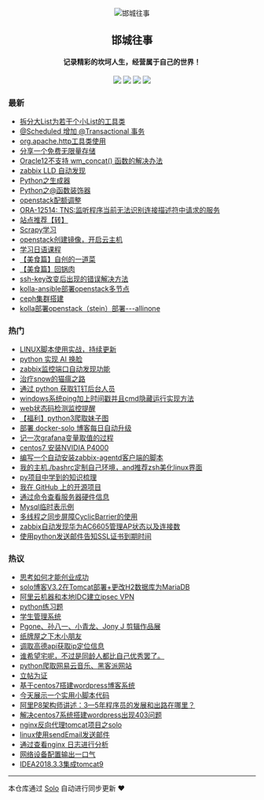 <p align="center"><img alt="邯城往事" src="https://img.hacpai.com/file/2019/11/guohui-e67e7b3b.png"></p><h2 align="center">
邯城往事
</h2>

<h4 align="center">记录精彩的坎坷人生，经营属于自己的世界！</h4>
<p align="center"><a title="邯城往事" target="_blank" href="https://github.com/cuijianzhe/solo-blog"><img src="https://img.shields.io/github/last-commit/cuijianzhe/solo-blog.svg?style=flat-square&color=FF9900"></a>
<a title="GitHub repo size in bytes" target="_blank" href="https://github.com/cuijianzhe/solo-blog"><img src="https://img.shields.io/github/repo-size/cuijianzhe/solo-blog.svg?style=flat-square"></a>
<a title="Solo Version" target="_blank" href="https://github.com/88250/solo/releases"><img src="https://img.shields.io/badge/solo-3.6.7-f1e05a.svg?style=flat-square&color=blueviolet"></a>
<a title="Hits" target="_blank" href="https://github.com/88250/hits"><img src="https://hits.b3log.org/cuijianzhe/solo-blog.svg"></a></p>

### 最新

* [拆分大List为若干个小List的工具类](https://www.cjzshilong.cn/articles/2019/12/02/1575250640223.html)
* [@Scheduled 增加 @Transactional 事务](https://www.cjzshilong.cn/articles/2019/11/30/1575099482173.html)
* [org.apache.http工具类使用](https://www.cjzshilong.cn/articles/2019/11/30/1575084956460.html)
* [分享一个免费无限量存储](https://www.cjzshilong.cn/articles/2019/11/28/1573885158540.html)
* [Oracle12不支持 wm_concat() 函数的解决办法](https://www.cjzshilong.cn/articles/2019/11/27/1574823350052.html)
* [zabbix LLD 自动发现](https://www.cjzshilong.cn/articles/2019/11/26/1555140148890.html)
* [Python之生成器](https://www.cjzshilong.cn/articles/2019/11/23/1574490126718.html)
* [Python之@函数装饰器](https://www.cjzshilong.cn/articles/2019/11/21/1574322166949.html)
* [openstack配额调整](https://www.cjzshilong.cn/articles/2019/11/15/1573804234510.html)
* [ORA-12514: TNS:监听程序当前无法识别连接描述符中请求的服务](https://www.cjzshilong.cn/articles/2019/11/15/1573791873098.html)
* [站点推荐【转】](https://www.cjzshilong.cn/articles/2019/11/13/1573637956893.html)
* [Scrapy学习](https://www.cjzshilong.cn/articles/2019/11/08/1573185139639.html)
* [openstack创建镜像，开启云主机](https://www.cjzshilong.cn/articles/2019/11/07/1573111362693.html)
* [学习日语课程](https://www.cjzshilong.cn/articles/2019/11/03/1572744813413.html)
* [【美食篇】自创的一道菜](https://www.cjzshilong.cn/articles/2019/11/02/1572697457928.html)
* [【美食篇】回锅肉](https://www.cjzshilong.cn/articles/2019/11/02/1572677111441.html)
* [ssh-key改变后出现的错误解决方法](https://www.cjzshilong.cn/articles/2019/11/02/1572658327824.html)
* [kolla-ansible部署openstack多节点](https://www.cjzshilong.cn/articles/2019/11/01/1572607586305.html)
* [ceph集群搭建](https://www.cjzshilong.cn/articles/2019/10/30/1572426357896.html)
* [kolla部署openstack（stein）部署---allinone](https://www.cjzshilong.cn/articles/2019/10/27/1572172031071.html)

### 热门

* [LINUX脚本使用实战，持续更新](https://www.cjzshilong.cn/articles/2019/03/16/1552705047941.html)
* [python 实现 AI 换脸](https://www.cjzshilong.cn/articles/2019/08/31/1567234676723.html)
* [zabbix监控端口自动发现功能](https://www.cjzshilong.cn/articles/2019/04/25/1556156913542.html)
* [治疗snow的猫瘟之路](https://www.cjzshilong.cn/articles/2019/05/16/1557975252062.html)
* [通过 python 获取钉钉后台人员](https://www.cjzshilong.cn/articles/2019/09/20/1568981823765.html)
* [windows系统ping加上时间戳并且cmd隐藏运行实现方法](https://www.cjzshilong.cn/articles/2019/05/15/1557907158513.html)
* [web状态码检测监控提醒](https://www.cjzshilong.cn/articles/2019/09/07/1567826678848.html)
* [【福利】python3爬取妹子图](https://www.cjzshilong.cn/articles/2019/08/20/1566301838555.html)
* [部署 docker-solo 博客每日自动升级](https://www.cjzshilong.cn/articles/2019/04/10/1554909820806.html)
* [记一次grafana变量取值的过程](https://www.cjzshilong.cn/articles/2019/04/16/1555410740995.html)
* [centos7 安装NVIDIA P4000](https://www.cjzshilong.cn/articles/2019/04/18/1555574565055.html)
* [编写一个自动安装zabbix-agentd客户端的脚本](https://www.cjzshilong.cn/articles/2019/04/07/1554637687016.html)
* [我的主机./bashrc定制自己环境，and推荐zsh美化linux界面](https://www.cjzshilong.cn/articles/2019/05/08/1557298336838.html)
* [py项目中学到的知识梳理](https://www.cjzshilong.cn/articles/2019/06/14/1560505233857.html)
* [我在 GitHub 上的开源项目](https://www.cjzshilong.cn/my-github-repos)
* [通过命令查看服务器硬件信息](https://www.cjzshilong.cn/articles/2019/04/23/1556013126298.html)
* [Mysql临时表示例](https://www.cjzshilong.cn/articles/2019/04/27/1556346607629.html)
* [多线程之同步屏障CyclicBarrier的使用](https://www.cjzshilong.cn/articles/2019/04/10/1554887221480.html)
* [zabbix自动发现华为AC6605管理AP状态以及连接数](https://www.cjzshilong.cn/articles/2019/08/05/1564987766272.html)
* [使用python发送邮件告知SSL证书到期时间](https://www.cjzshilong.cn/articles/2019/03/16/1552707556605.html)

### 热议

* [思考如何才能创业成功](https://www.cjzshilong.cn/articles/2019/06/21/1561087069892.html)
* [solo博客V3.2在Tomcat部署+更改H2数据库为MariaDB](https://www.cjzshilong.cn/articles/2019/03/05/1551783677422.html)
* [阿里云机器和本地IDC建立ipsec VPN](https://www.cjzshilong.cn/articles/2019/03/16/1552720730829.html)
* [python练习题](https://www.cjzshilong.cn/articles/2019/06/05/1559716535382.html)
* [学生管理系统](https://www.cjzshilong.cn/articles/2019/08/02/1564728341878.html)
* [Pgone、孙八一、小青龙、Jony J 剪辑作品展](https://www.cjzshilong.cn/articles/2019/03/05/1551798496474.html)
* [纸牌屋之下木小朋友](https://www.cjzshilong.cn/articles/2019/03/06/1551875166137.html)
* [调取高德api获取ip定位信息](https://www.cjzshilong.cn/articles/2019/03/08/1552013816021.html)
* [谁希望宅呢，不过是同龄人都比自己优秀罢了。](https://www.cjzshilong.cn/articles/2019/03/09/1552066775891.html)
* [python爬取网易云音乐、黑客派网站](https://www.cjzshilong.cn/articles/2019/07/18/1563449508471.html)
* [立帖为证](https://www.cjzshilong.cn/articles/2019/08/16/1565946389609.html)
* [基于centos7搭建wordpress博客系统](https://www.cjzshilong.cn/articles/2019/03/05/1551795070444.html)
* [今天展示一个实用小脚本代码](https://www.cjzshilong.cn/articles/2019/03/08/1552010192689.html)
* [阿里P8架构师讲述：3—5年程序员的发展和出路在哪里？](https://www.cjzshilong.cn/articles/2019/03/15/1552646700449.html)
* [解决centos7系统搭建wordpress出现403问题](https://www.cjzshilong.cn/articles/2019/03/15/1552647096813.html)
* [nginx反向代理tomcat项目之solo](https://www.cjzshilong.cn/articles/2019/03/15/1552648638089.html)
* [linux使用sendEmail发送邮件](https://www.cjzshilong.cn/articles/2019/03/16/1552701584725.html)
* [通过查看nginx 日志进行分析](https://www.cjzshilong.cn/articles/2019/03/19/1552967425056.html)
* [网络设备配置输出一口气](https://www.cjzshilong.cn/articles/2019/03/20/1553084486763.html)
* [IDEA2018.3.3集成tomcat9](https://www.cjzshilong.cn/articles/2019/03/23/1553276263160.html)

---

本仓库通过 [Solo](https://github.com/88250/solo) 自动进行同步更新 ❤️ 